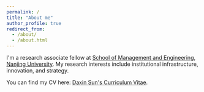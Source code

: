 ```yaml
---
permalink: /
title: "About me"
author_profile: true
redirect_from: 
  - /about/
  - /about.html
---
```


I'm a research associate fellow at [School of Management and Engineering](https://sme.nju.edu.cn/englishversion/main.htm), [Nanjing University](https://www.nju.edu.cn/). My research interests include institutional infrastructure, innovation, and strategy.

You can find my CV here: [Daxin Sun's Curriculum Vitae](../assets/Sun-Daxin-CV-website.pdf).





